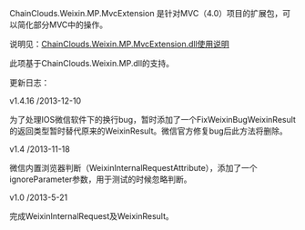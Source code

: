  ChainClouds.Weixin.MP.MvcExtension 是针对MVC（4.0）项目的扩展包，可以简化部分MVC中的操作。
 
 说明见：[ChainClouds.Weixin.MP.MvcExtension.dll使用说明](https://github.com/JeffreySu/WeiXinMPSDK/wiki/ChainClouds.Weixin.MP.MvcExtension.dll%E4%BD%BF%E7%94%A8%E8%AF%B4%E6%98%8E)
 

 此项基于ChainClouds.Weixin.MP.dll的支持。


更新日志：

v1.4.16 /2013-12-10

为了处理IOS微信软件下的换行bug，暂时添加了一个FixWeixinBugWeixinResult的返回类型暂时替代原来的WeixinResult。微信官方修复bug后此方法将删除。

v1.4 /2013-11-18

微信内置浏览器判断（WeixinInternalRequestAttribute），添加了一个ignoreParameter参数，用于测试的时候忽略判断。

v1.0 /2013-5-21

完成WeixinInternalRequest及WeixinResult。
